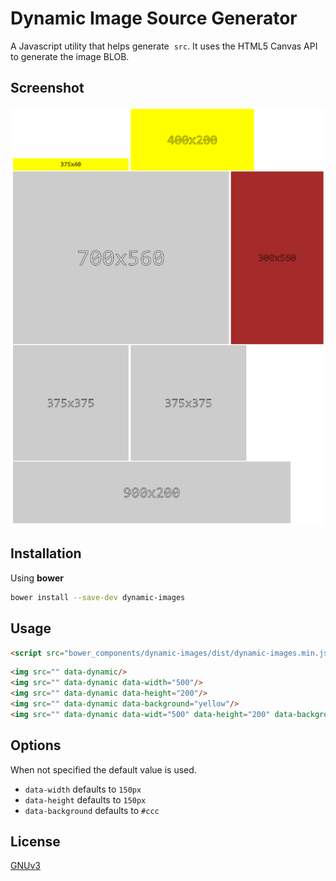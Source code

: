 # Dynamic Image Source Generator

A Javascript utility that helps generate <img> `src`. It uses the HTML5 Canvas API to generate the image BLOB.

## Screenshot

![Dynamic Images](screenshot.png)

## Installation

Using **bower**

```bash
bower install --save-dev dynamic-images
```

## Usage

```html
<script src="bower_components/dynamic-images/dist/dynamic-images.min.js></script>
```

```html
<img src="" data-dynamic/>
<img src="" data-dynamic data-width="500"/>
<img src="" data-dynamic data-height="200"/>
<img src="" data-dynamic data-background="yellow"/> 
<img src="" data-dynamic data-widt="500" data-height="200" data-background="yellow"/>
```

## Options

When not specified the default value is used.

* `data-width` defaults to `150px`
* `data-height` defaults to `150px`
* `data-background` defaults to `#ccc`

## License 

[GNUv3](https://www.gnu.org/licenses/gpl-3.0.en.html)
